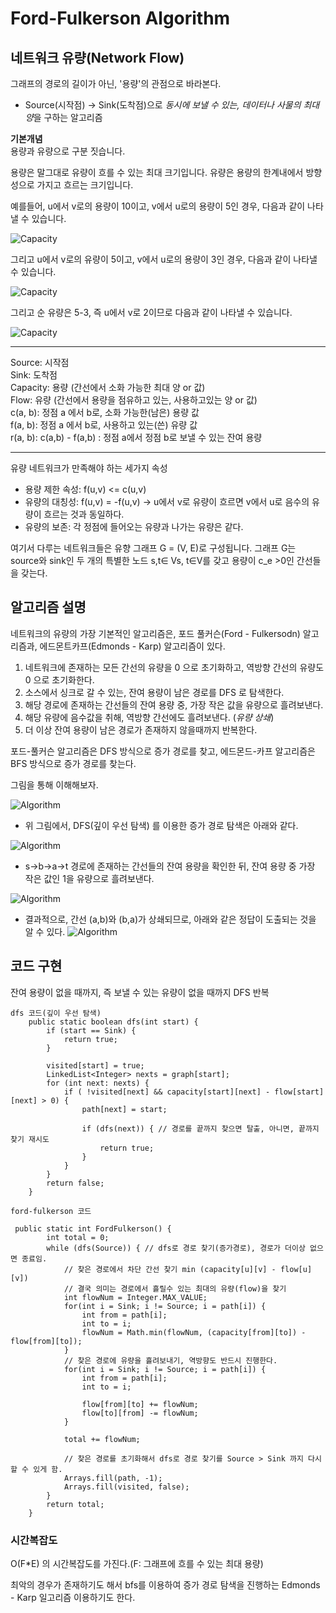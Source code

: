 # Ford-Fulkerson Algorithm

## 네트워크 유량(Network Flow)

그래프의 경로의 길이가 아닌, '용량'의 관점으로 바라본다.

- Source(시작점) -> Sink(도착점)으로 *동시에 보낼 수 있는, 데이터나 사물의 최대 양*을 구하는 알고리즘

**기본개념**  
용량과 유량으로 구분 짓습니다.

용량은 말그대로 유량이 흐를 수 있는 최대 크기입니다.
유량은 용량의 한계내에서 방향성으로 가지고 흐르는 크기입니다.

예를들어, u에서 v로의 용량이 10이고, v에서 u로의 용량이 5인 경우, 다음과 같이 나타낼 수 있습니다. 

![Capacity](https://postfiles.pstatic.net/MjAxOTAyMjVfMzIg/MDAxNTUxMDg0NTUyNjg3.tb9TlZklxw-kScWjUItHFg3Yt1w7S0D0P-gKHPTX16Yg.SRMP_8MH1uAmFFgN_Ggw2C-SdPxch0JDE77WvXxcEp8g.PNG.na_qa/SE-3aba914c-cda3-4daa-8cf5-18caff5f74f9.png?type=w773)

그리고 u에서 v로의 유량이 5이고, v에서 u로의 용량이 3인 경우, 다음과 같이 나타낼 수 있습니다.

![Capacity](https://postfiles.pstatic.net/MjAxOTAyMjVfMjA3/MDAxNTUxMDg0NTkwNzM3.ns59cWgfqam7lGx-EbsbQd10HryVL2invSpj7sPUVXEg.y96RkVIhn2nw-lzHEA7kGglPiNvUVkULOS5DKbjwuxUg.PNG.na_qa/SE-f8762aa8-495d-45bb-89ba-c52813e24851.png?type=w773)

그리고 순 유량은 5-3, 즉 u에서 v로 2이므로 다음과 같이 나타낼 수 있습니다.

![Capacity](https://postfiles.pstatic.net/MjAxOTAyMjVfMjM0/MDAxNTUxMDg0NjgzODA3.oYFBa7XLEZqXhwDyYZCqOp8Du-u4U9CE_iRSn2bMH70g.nbxfOqJCp4wU1E_mCoMe13oQj7EGZhIh7bnfc5BBUmQg.PNG.na_qa/SE-b244df7a-55a3-4831-9e82-02361bab0b0f.png?type=w773)

---
 Source: 시작점  
 Sink: 도착점  
 Capacity: 용량 (간선에서 소화 가능한 최대 양 or 값)   
 Flow: 유량 (간선에서 용량을 점유하고 있는, 사용하고있는 양 or 값)     
 c(a, b): 정점 a 에서 b로, 소화 가능한(남은) 용량 값   
 f(a, b): 정점 a 에서 b로, 사용하고 있는(쓴) 유량 값  
 r(a, b): c(a,b) - f(a,b) : 정점 a에서 정점 b로 보낼 수 있는 잔여 용량 
 
 --- 
 
 유량 네트워크가 만족해야 하는 세가지 속성
 - 용량 제한 속성: f(u,v) <= c(u,v)
 - 유량의 대칭성: f(u,v) = -f(u,v) -> u에서 v로 유량이 흐르면 v에서 u로 음수의 유량이 흐르는 것과 동일하다.
 - 유량의 보존: 각 정점에 들어오는 유량과 나가는 유량은 같다.

여기서 다루는 네트워크들은 유향 그래프 G = (V, E)로 구성됩니다. 그래프 G는 source와 sink인 두 개의 특별한 노드 s,t∈ Vs, t∈V를 갖고 용량이 c_e >0인 간선들을 갖는다.



## 알고리즘 설명

네트워크의 유량의 가장 기본적인 알고리즘은, 포드 풀커슨(Ford - Fulkersodn) 알고리즘과, 에드몬트카프(Edmonds - Karp) 알고리즘이 있다.

1. 네트워크에 존재하는 모든 간선의 유량을 0 으로 초기화하고, 역방향 간선의 유량도 0 으로 초기화한다.
2. 소스에서 싱크로 갈 수 있는, 잔여 용량이 남은 경로를 DFS 로 탐색한다.
3. 해당 경로에 존재하는 간선들의 잔여 용량 중, 가장 작은 값을 유량으로 흘려보낸다.
4. 해당 유량에 음수값을 취해, 역방향 간선에도 흘려보낸다. (*유량 상쇄*)
5. 더 이상 잔여 용량이 남은 경로가 존재하지 않을때까지 반복한다.

포드-풀커슨 알고리즘은 DFS 방식으로 증가 경로를 찾고,
에드몬드-카프 알고리즘은 BFS 방식으로 증가 경로를 찾는다.

그림을 통해 이해해보자.

![Algorithm](https://img1.daumcdn.net/thumb/R1280x0/?scode=mtistory2&fname=https%3A%2F%2Fblog.kakaocdn.net%2Fdn%2FIbcFj%2Fbtrn1gG9AuM%2FS3rGLKaRJQgXQUekMjSlv0%2Fimg.png)

- 위 그림에서, DFS(깊이 우선 탐색) 를 이용한 증가 경로 탐색은 아래와 같다.

![Algorithm](https://img1.daumcdn.net/thumb/R1280x0/?scode=mtistory2&fname=https%3A%2F%2Fblog.kakaocdn.net%2Fdn%2FAj8EH%2Fbtrn4q25OWZ%2FANSV0s2LKVeUj6s8byCkGk%2Fimg.png)

- s->b->a->t 경로에 존재하는 간선들의 잔여 용량을 확인한 뒤, 잔여 용량 중 가장 작은 값인 1을 유량으로 흘려보낸다.

![Algorithm](https://img1.daumcdn.net/thumb/R1280x0/?scode=mtistory2&fname=https%3A%2F%2Fblog.kakaocdn.net%2Fdn%2FbGipEw%2Fbtrn1hTxMaE%2FbrITVR2GHuUwqwjlKKnZ30%2Fimg.png)

- 결과적으로, 간선 (a,b)와 (b,a)가 상쇄되므로, 아래와 같은 정답이 도출되는 것을 알 수 있다.
![Algorithm](https://img1.daumcdn.net/thumb/R1280x0/?scode=mtistory2&fname=https%3A%2F%2Fblog.kakaocdn.net%2Fdn%2FeFiu69%2Fbtrn1y8CYON%2F4yDK5W48LKLXwtHHZQZyk1%2Fimg.png)




## 코드 구현
잔여 용량이 없을 때까지, 즉 보낼 수 있는 유량이 없을 때까지 DFS 반복

```
dfs 코드(깊이 우선 탐색)
    public static boolean dfs(int start) {
        if (start == Sink) {
            return true;
        }

        visited[start] = true;
        LinkedList<Integer> nexts = graph[start];
        for (int next: nexts) {
            if ( !visited[next] && capacity[start][next] - flow[start][next] > 0) {
                path[next] = start;

                if (dfs(next)) { // 경로를 끝까지 찾으면 탈출, 아니면, 끝까지 찾기 재시도
                    return true;
                }
            }
        }
        return false;
    }
```



```
ford-fulkerson 코드

 public static int FordFulkerson() {
        int total = 0;
        while (dfs(Source)) { // dfs로 경로 찾기(증가경로), 경로가 더이상 없으면 종료임.
            // 찾은 경로에서 차단 간선 찾기 min (capacity[u][v] - flow[u][v])
            // 결국 의미는 경로에서 흘릴수 있는 최대의 유량(flow)을 찾기
            int flowNum = Integer.MAX_VALUE;
            for(int i = Sink; i != Source; i = path[i]) {
                int from = path[i];
                int to = i;
                flowNum = Math.min(flowNum, (capacity[from][to]) - flow[from][to]);
            }
            // 찾은 경로에 유량을 흘려보내기, 역방향도 반드시 진행한다.
            for(int i = Sink; i != Source; i = path[i]) {
                int from = path[i];
                int to = i;

                flow[from][to] += flowNum;
                flow[to][from] -= flowNum;
            }

            total += flowNum;

            // 찾은 경로를 초기화해서 dfs로 경로 찾기를 Source > Sink 까지 다시 할 수 있게 함.
            Arrays.fill(path, -1);
            Arrays.fill(visited, false);
        }
        return total;
    }

```


### 시간복잡도

O(F*E) 의 시간복잡도를 가진다.(F: 그래프에 흐를 수 있는 최대 용량)  

최악의 경우가 존재하기도 해서 bfs를 이용하여 증가 경로 탐색을 진행하는 Edmonds - Karp 일고리즘 이용하기도 한다.



